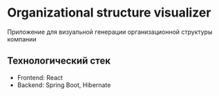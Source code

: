 # Organizational structure visualizer

Приложение для визуальной генерации организационной структуры компании

## Технологический стек

- Frontend: React
- Backend: Spring Boot, Hibernate